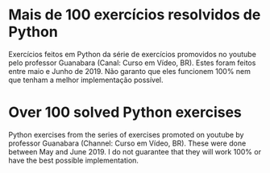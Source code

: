 <h1>Mais de 100 exercícios resolvidos de Python</h1>

Exercícios feitos em Python da série de exercícios promovidos no youtube pelo professor Guanabara (Canal: Curso em Vídeo, BR). Estes foram feitos entre maio e Junho de 2019. Não garanto que eles funcionem 100% nem que tenham a melhor implementação possível.

<h1>Over 100 solved Python exercises</h1>

Python exercises from the series of exercises promoted on youtube by professor Guanabara (Channel: Curso em Vídeo, BR). These were done between May and June 2019. I do not guarantee that they will work 100% or have the best possible implementation.